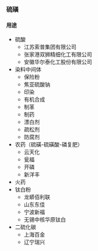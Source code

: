 ### 硫磺

#### 用途

- 硫酸
    - 江苏索普集团有限公司
    - 张家港双狮精细化工有限公司
    - 安徽华尔泰化工股份有限公司
- 染料中间体
  - 保险粉
  - 焦亚硫酸钠
  - 印染
  - 有机合成
  - 制革
  - 制药
  - 漂白剂
  - 疏松剂
  - 防腐剂
- 农药（硫磺-硫磺酸-磷复肥）
    - 云天化
    - 瓮福
    - 开磷
    - 新洋丰
- 火药
- 钛白粉
    - 龙蟒佰利联
    - 山东东佳
    - 宁波新福
    - 无锡中核华原钛白
- 二硫化碳
    - 上海百金
    - 辽宁瑞兴
